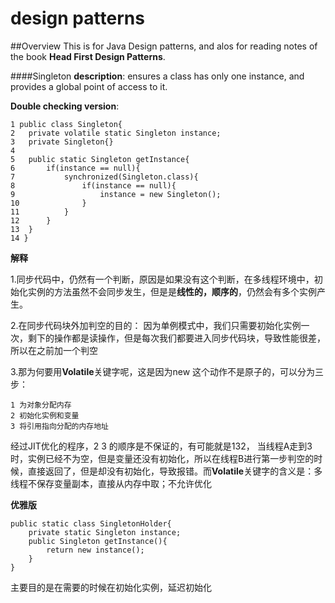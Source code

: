 # design patterns
##Overview
This is for Java Design patterns, and alos for reading notes of the book **Head First Design Patterns**.


####Singleton
**description**:
ensures a class has only one instance, and provides a global point of access to it.

**Double checking version**:

```
1 public class Singleton{
2	private volatile static Singleton instance;
3	private Singleton{}
4	
5	public static Singleton getInstance{
6		if(instance == null){
7			synchronized(Singleton.class){
8				if(instance == null){
9					instance = new Singleton();
10				}
11			}
12		}
13	}
14 }
```
**解释**

1.同步代码中，仍然有一个判断，原因是如果没有这个判断，在多线程环境中，初始化实例的方法虽然不会同步发生，但是是**线性的，顺序的**，仍然会有多个实例产生。

2.在同步代码块外加判空的目的：
因为单例模式中，我们只需要初始化实例一次，剩下的操作都是读操作，但是每次我们都要进入同步代码块，导致性能很差，所以在之前加一个判空

3.那为何要用**Volatile**关键字呢，这是因为new 这个动作不是原子的，可以分为三步：

	1 为对象分配内存
	2 初始化实例和变量
	3 将引用指向分配的内存地址

经过JIT优化的程序，2 3 的顺序是不保证的，有可能就是132， 当线程A走到3时，实例已经不为空，但是变量还没有初始化，所以在线程B进行第一步判空的时候，直接返回了，但是却没有初始化，导致报错。而**Volatile**关键字的含义是：多线程不保存变量副本，直接从内存中取；不允许优化

**优雅版**

```
public static class SingletonHolder{
	private static Singleton instance;
	public Singleton getInstance(){
		return new instance();
	}
}
```
主要目的是在需要的时候在初始化实例，延迟初始化


